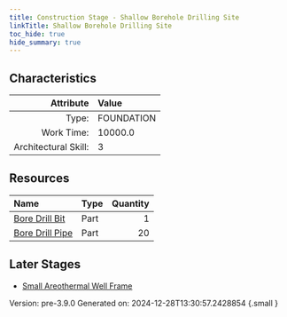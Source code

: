 ```yaml
---
title: Construction Stage - Shallow Borehole Drilling Site
linkTitle: Shallow Borehole Drilling Site
toc_hide: true
hide_summary: true
---
```


## Characteristics

| Attribute      | Value |
|--------:|:------|
|Type:|FOUNDATION|
|Work Time:|10000.0|
|Architectural Skill:|3|

## Resources

| Name | Type | Quantity |
|:-----|:-----|-----:|
|[Bore Drill Bit](/docs/definitions/part/bore-drill-bit)|Part|1|
|[Bore Drill Pipe](/docs/definitions/part/bore-drill-pipe)|Part|20|

## Later Stages
- [Small Areothermal Well Frame](/docs/definitions/construction/small-areothermal-well-frame)


Version: pre-3.9.0 Generated on: 2024-12-28T13:30:57.2428854
{.small }